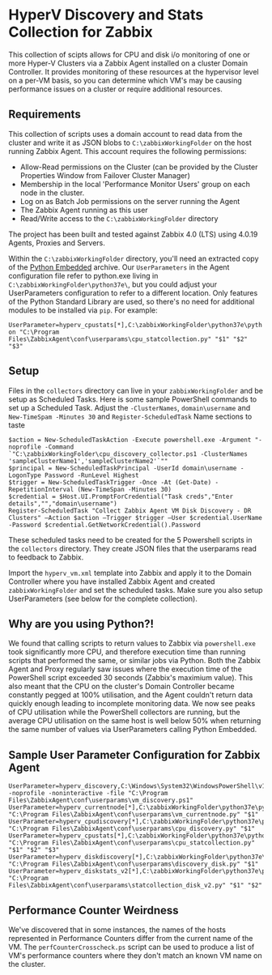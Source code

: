 # HyperV Discovery and Stats Collection for Zabbix

This collection of scipts allows for CPU and disk i/o monitoring of one or more Hyper-V Clusters via a Zabbix Agent installed on a cluster Domain Controller. It provides monitoring of these resources at the hypervisor level on a per-VM basis, so you can determine which VM's may be causing performance issues on a cluster or require additional resources.

## Requirements
This collection of scripts uses a domain account to read data from the cluster and write it as JSON blobs to `C:\zabbixWorkingFolder` on the host running Zabbix Agent. This account requires the following permissions:
* Allow-Read permissions on the Cluster (can be provided by the Cluster Properties Window from Failover Cluster Manager)
* Membership in the local 'Performance Monitor Users' group on each node in the cluster.
* Log on as Batch Job permissions on the server running the Agent
* The Zabbix Agent running as this user
* Read/Write access to the `C:\zabbixWorkingFolder` directory

The project has been built and tested against Zabbix 4.0 (LTS) using 4.0.19 Agents, Proxies and Servers.

Within the `C:\zabbixWorkingFolder` directory, you'll need an extracted copy of the [Python Embedded](https://docs.python.org/3.7/using/windows.html#embedded-distribution) archive. Our `UserParameters` in the Agent configuration file refer to python.exe living in `C:\zabbixWorkingFolder\python37e\`, but you could adjust your UserParameters configuration to refer to a different location. Only features of the Python Standard Library are used, so there's no need for additional modules to be installed via `pip`. For example:

```UserParameter=hyperv_cpustats[*],C:\zabbixWorkingFolder\python37e\python "C:\Program Files\ZabbixAgent\conf\userparams\cpu_statcollection.py" "$1" "$2" "$3"```

## Setup
Files in the `collectors` directory can live in your `zabbixWorkingFolder` and be setup as Scheduled Tasks. Here is some sample PowerShell commands to set up a Scheduled Task. Adjust the `-ClusterNames`, `domain\username` and `New-TimeSpam -Minutes 30` and `Register-ScheduledTask` Name sections to taste
```
$action = New-ScheduledTaskAction -Execute powershell.exe -Argument "-noprofile -Command `"C:\zabbixWorkingFolder\cpu_discovery_collector.ps1 -ClusterNames 'sampleClusterName1','sampleClusterName2'`""
$principal = New-ScheduledTaskPrincipal -UserId domain\username -LogonType Password -RunLevel Highest
$trigger = New-ScheduledTaskTrigger -Once -At (Get-Date) -RepetitionInterval (New-TimeSpan -Minutes 30) 
$credential = $Host.UI.PromptForCredential("Task creds","Enter details","","domain\username")
Register-ScheduledTask "Collect Zabbix Agent VM Disk Discovery - DR Clusters" –Action $action –Trigger $trigger –User $credential.UserName -Password $credential.GetNetworkCredential().Password
```
These scheduled tasks need to be created for the 5 Powershell scripts in the `collectors` directory. They create JSON files that the userparams read to feedback to Zabbix.

Import the `hyperv_vm.xml` template into Zabbix and apply it to the Domain Controller where you have installed Zabbix Agent and created `zabbixWorkingFolder` and set the scheduled tasks. Make sure you also setup UserParameters (see below for the complete collection).

## Why are you using Python?!
We found that calling scripts to return values to Zabbix via `powershell.exe` took significantly more CPU, and therefore execution time than running scripts that performed the same, or similar jobs via Python. Both the Zabbix Agent and Proxy regularly saw issues where the execution time of the PowerShell script exceeded 30 seconds (Zabbix's maximium value). This also meant that the CPU on the cluster's Domain Controller became constantly pegged at 100% utilisation, and the Agent couldn't return data quickly enough leading to incomplete monitoring data. We now see peaks of CPU utilisation while the PowerShell collectors are running, but the average CPU utilisation on the same host is well below 50% when returning the same number of values via UserParameters calling Python Embedded.

## Sample User Parameter Configuration for Zabbix Agent
```
UserParameter=hyperv_discovery,C:\Windows\System32\WindowsPowerShell\v1.0\powershell.exe -noprofile -noninteractive -file "C:\Program Files\ZabbixAgent\conf\userparams\vm_discovery.ps1"
UserParameter=hyperv_currentnode[*],C:\zabbixWorkingFolder\python37e\python "C:\Program Files\ZabbixAgent\conf\userparams\vm_currentnode.py" "$1"
UserParameter=hyperv_cpudiscovery[*],C:\zabbixWorkingFolder\python37e\python "C:\Program Files\ZabbixAgent\conf\userparams\cpu_discovery.py" "$1"
UserParameter=hyperv_cpustats[*],C:\zabbixWorkingFolder\python37e\python "C:\Program Files\ZabbixAgent\conf\userparams\cpu_statcollection.py" "$1" "$2" "$3"
UserParameter=hyperv_diskdiscovery[*],C:\zabbixWorkingFolder\python37e\python "C:\Program Files\ZabbixAgent\conf\userparams\discovery_disk.py" "$1"
UserParameter=hyperv_diskstats_v2[*],C:\zabbixWorkingFolder\python37e\python "C:\Program Files\ZabbixAgent\conf\userparams\statcollection_disk_v2.py" "$1" "$2"
```

## Performance Counter Weirdness
We've discovered that in some instances, the names of the hosts represented in Performance Counters differ from the current name of the VM. The `perfCounterCrosscheck.ps` script can be used to produce a list of VM's performance counters where they don't match an known VM name on the cluster.